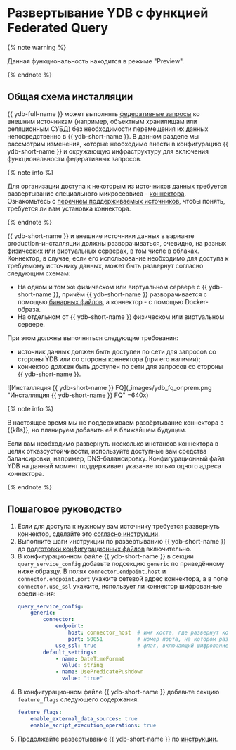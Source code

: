 # Развертывание YDB с функцией Federated Query

{% note warning %}

Данная функциональность находится в режиме "Preview".

{% endnote %}

## Общая схема инсталляции

{{ ydb-full-name }} может выполнять [федеративные запросы](../../concepts/federated_query/index.md) ко внешним источникам (например, объектным хранилищам или реляционным СУБД) без необходимости перемещения их данных непосредственно в {{ ydb-short-name }}. В данном разделе мы рассмотрим изменения, которые необходимо внести в конфигурацию {{ ydb-short-name }} и окружающую инфраструктуру для включения функциональности федеративных запросов. 

{% note info %}

Для организации доступа к некоторым из источников данных требуется развертывание специального микросервиса - [коннектора](../../concepts/federated_query/architecture.md#connectors). Ознакомьтесь c [перечнем поддерживаемых источников](../../concepts/federated_query/architecture.md#suppored-datasources), чтобы понять, требуется ли вам установка коннектора.

{% endnote %}
 
{{ ydb-short-name }} и внешние источники данных в варианте production-инсталляции должны разворачиваться, очевидно, на разных физических или виртуальных серверах, в том числе в облаках. Коннектор, в случае, если его использование необходимо для доступа к требуемому источнику данных, может быть развернут согласно следующим схемам:

* На одном и том же физическом или виртуальном сервере c {{ ydb-short-name }}, причём {{ ydb-short-name }} разворачивается с помощью [бинарных файлов](./deploy-ydb-on-premises.md#install-binaries), а коннектор - с помощью Docker-образа.
* На отдельном от {{ ydb-short-name }} физическом или виртуальном сервере. 

При этом должны выполняться следующие требования:
* источник данных должен быть доступен по сети для запросов со стороны YDB или со стороны коннектора (при его наличии);
* коннектор должен быть доступен по сети для запросов со стороны {{ ydb-short-name }}.

![Инсталляция {{ ydb-short-name }} FQ](_images/ydb_fq_onprem.png "Инсталляция {{ ydb-short-name }} FQ" =640x)

{% note info %}

В настоящее время мы не поддерживаем развёртывание коннектора в {{k8s}}, но планируем добавить её в ближайшем будущем.

Если вам необходимо развернуть несколько инстансов коннектора в целях отказоустойчивости, используйте доступные вам средства балансировки, например, DNS-балансировку. Конфигурационный файл YDB на данный момент поддерживает указание только одного адреса коннектора.

{% endnote %}

## Пошаговое руководство

1. Если для доступа к нужному вам источнику требуется развернуть коннектор, сделайте это [согласно инструкции](./connector.md).
1. Выполните шаги инструкции по развертыванию {{ ydb-short-name }} до [подготовки конфигурационных файлов](./deploy-ydb-on-premises.md#config) включительно.
1. В конфигурационном файле {{ ydb-short-name }} в секции `query_service_config` добавьте подсекцию `generic` по приведённому ниже образцу. В полях `connector.endpoint.host` и `connector.endpoint.port` укажите сетевой адрес коннектора, а в поле `connector.use_ssl` укажите, использует ли коннектор шифрованные соединения:
    ```yaml
    query_service_config:
        generic:
            connector:
                endpoint:
                    host: connector_host  # имя хоста, где развернут коннектор
                    port: 50051           # номер порта, на котором развернут слушающий сокет коннектора
                use_ssl: true             # флаг, включающий шифрование соединений
            default_settings:
                - name: DateTimeFormat
                  value: string
                - name: UsePredicatePushdown
                  value: "true"
    ```
1. В конфигурационном файле {{ ydb-short-name }} добавьте секцию `feature_flags` следующего содержания:
    ```yaml
    feature_flags:
        enable_external_data_sources: true
        enable_script_execution_operations: true
    ```
1. Продолжайте развертывание {{ ydb-short-name }} по [инструкции](./deploy-ydb-on-premises.md). 
